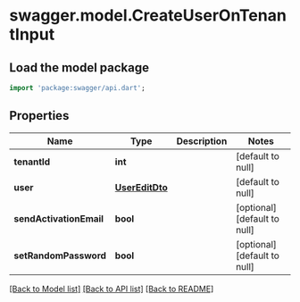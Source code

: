 # swagger.model.CreateUserOnTenantInput

## Load the model package
```dart
import 'package:swagger/api.dart';
```

## Properties
Name | Type | Description | Notes
------------ | ------------- | ------------- | -------------
**tenantId** | **int** |  | [default to null]
**user** | [**UserEditDto**](UserEditDto.md) |  | [default to null]
**sendActivationEmail** | **bool** |  | [optional] [default to null]
**setRandomPassword** | **bool** |  | [optional] [default to null]

[[Back to Model list]](../README.md#documentation-for-models) [[Back to API list]](../README.md#documentation-for-api-endpoints) [[Back to README]](../README.md)


